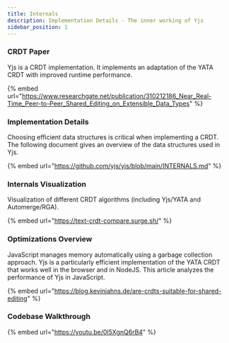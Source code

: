 ```yaml
---
title: Internals
description: Implementation Details - The inner working of Yjs 
sidebar_position: 1
---
```


### CRDT Paper

Yjs is a CRDT implementation. It implements an adaptation of the YATA CRDT with improved runtime performance.

{% embed url="https://www.researchgate.net/publication/310212186_Near_Real-Time_Peer-to-Peer_Shared_Editing_on_Extensible_Data_Types" %}

### Implementation Details

Choosing efficient data structures is critical when implementing a CRDT. The following document gives an overview of the data structures used in Yjs.

{% embed url="https://github.com/yjs/yjs/blob/main/INTERNALS.md" %}

### Internals Visualization

Visualization of different CRDT algorithms (including Yjs/YATA and Automerge/RGA).

{% embed url="https://text-crdt-compare.surge.sh/" %}

### Optimizations Overview

JavaScript manages memory automatically using a garbage collection approach. Yjs is a particularly efficient implementation of the YATA CRDT that works well in the browser and in NodeJS. This article analyzes the performance of Yjs in JavaScript.&#x20;

{% embed url="https://blog.kevinjahns.de/are-crdts-suitable-for-shared-editing" %}

### Codebase Walkthrough

{% embed url="https://youtu.be/0l5XgnQ6rB4" %}
